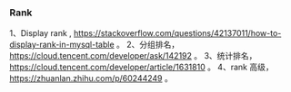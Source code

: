 ### Rank

1、Display rank , https://stackoverflow.com/questions/42137011/how-to-display-rank-in-mysql-table 。 
2、分组排名， https://cloud.tencent.com/developer/ask/142192 。 
3、统计排名， https://cloud.tencent.com/developer/article/1631810 。 
4、rank 高级， https://zhuanlan.zhihu.com/p/60244249 。 



 

